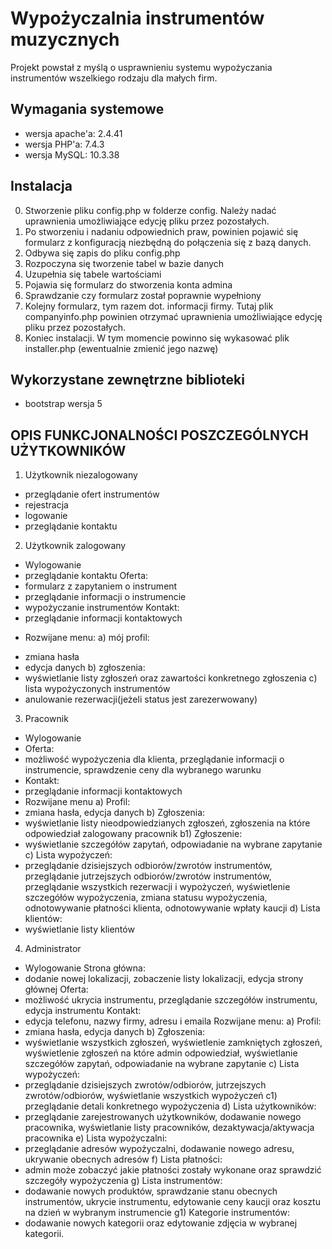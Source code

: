# Wypożyczalnia instrumentów muzycznych
Projekt powstał z myślą o usprawnieniu systemu wypożyczania instrumentów wszelkiego rodzaju dla małych firm. 

## Wymagania systemowe
* wersja apache'a: 2.4.41
* wersja PHP'a: 7.4.3
* wersja MySQL: 10.3.38

## Instalacja
0. Stworzenie pliku config.php w folderze config. Należy nadać uprawnienia umożliwiające edycję pliku przez pozostałych.
1. Po stworzeniu i nadaniu odpowiednich praw, powinien pojawić się formularz z konfiguracją niezbędną do połączenia się z bazą danych.
2. Odbywa się zapis do pliku config.php
3. Rozpoczyna się tworzenie tabel w bazie danych
4. Uzupełnia się tabele wartościami
5. Pojawia się formularz do stworzenia konta admina
6. Sprawdzanie czy formularz został poprawnie wypełniony
7. Kolejny formularz, tym razem dot. informacji firmy. Tutaj plik companyinfo.php powinien otrzymać uprawnienia umożliwiające edycję pliku przez pozostałych.
8. Koniec instalacji. W tym momencie powinno się wykasować plik installer.php (ewentualnie zmienić jego nazwę) 

## Wykorzystane zewnętrzne biblioteki

* bootstrap wersja 5

## OPIS FUNKCJONALNOŚCI POSZCZEGÓLNYCH UŻYTKOWNIKÓW
1. Użytkownik niezalogowany 
- przeglądanie ofert instrumentów
- rejestracja
- logowanie
- przeglądanie kontaktu

2. Użytkownik zalogowany 
- Wylogowanie 
- przeglądanie kontaktu
Oferta:
- formularz z zapytaniem o instrument 
- przeglądanie informacji o instrumencie 
- wypożyczanie instrumentów
Kontakt:
- przeglądanie informacji kontaktowych
* Rozwijane menu:
a) mój profil: 
- zmiana hasła
- edycja danych
b) zgłoszenia: 
- wyświetlanie listy zgłoszeń oraz zawartości konkretnego zgłoszenia
c) lista wypożyczonych instrumentów
- anulowanie rezerwacji(jeżeli status jest zarezerwowany) 

3. Pracownik
- Wylogowanie
- Oferta:
- możliwość wypożyczenia dla klienta, przeglądanie informacji o instrumencie, sprawdzenie ceny dla wybranego warunku
- Kontakt:
- przeglądanie informacji kontaktowych
- Rozwijane menu
a) Profil:
- zmiana hasła, edycja danych
b) Zgłoszenia: 
- wyświetlanie listy nieodpowiedzianych zgłoszeń, zgłoszenia na które odpowiedział zalogowany pracownik
b1) Zgłoszenie:
- wyświetlanie szczegółów zapytań, odpowiadanie na wybrane zapytanie
c) Lista wypożyczeń: 
- przeglądanie dzisiejszych odbiorów/zwrotów instrumentów, przeglądanie jutrzejszych odbiorów/zwrotów instrumentów, przeglądanie wszystkich rezerwacji i wypożyczeń, wyświetlenie szczegółów wypożyczenia, zmiana statusu wypożyczenia, odnotowywanie płatności klienta, odnotowywanie wpłaty kaucji
d) Lista klientów:
- wyświetlanie listy klientów

4. Administrator 
- Wylogowanie
Strona główna:
- dodanie nowej lokalizacji, zobaczenie listy lokalizacji, edycja strony głównej 
Oferta:
- możliwość ukrycia instrumentu, przeglądanie szczegółów instrumentu, edycja instrumentu
Kontakt: 
- edycja telefonu, nazwy firmy, adresu i emaila
Rozwijane menu:
a) Profil:
- zmiana hasła, edycja danych
b) Zgłoszenia: 
- wyświetlanie wszystkich zgłoszeń, wyświetlenie zamkniętych zgłoszeń, wyświetlenie zgłoszeń na które admin odpowiedział, wyświetlanie szczegółów zapytań, odpowiadanie na wybrane zapytanie
c) Lista wypożyczeń: 
- przeglądanie dzisiejszych zwrotów/odbiorów, jutrzejszych zwrotów/odbiorów, wyświetlanie wszystkich wypożyczeń
c1) przeglądanie detali konkretnego wypożyczenia
d) Lista użytkowników: 
- przeglądanie zarejestrowanych użytkowników, dodawanie nowego pracownika, wyświetlanie listy pracowników, dezaktywacja/aktywacja pracownika
e) Lista wypożyczalni: 
- przeglądanie adresów wypożyczalni, dodawanie nowego adresu, ukrywanie obecnych adresów
f) Lista płatności:
- admin może zobaczyć jakie płatności zostały wykonane oraz sprawdzić szczegóły wypożyczenia
g) Lista instrumentów: 
- dodawanie nowych produktów, sprawdzanie stanu obecnych instrumentów, ukrycie instrumentu, edytowanie ceny kaucji oraz kosztu na dzień w wybranym instrumencie
g1) Kategorie instrumentów: 
- dodawanie nowych kategorii oraz edytowanie zdjęcia w wybranej kategorii.


